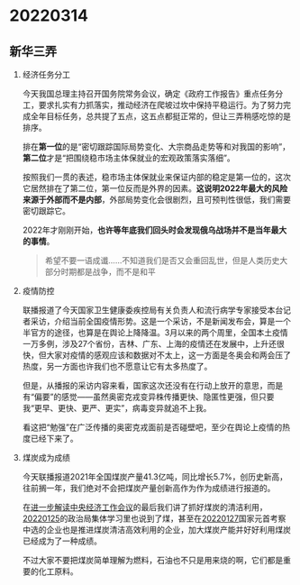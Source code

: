 # 20220314

## 新华三弄

1. 经济任务分工

   今天我国总理主持召开国务院常务会议，确定《政府工作报告》重点任务分工，要求扎实有力抓落实，推动经济在爬坡过坎中保持平稳运行。为了努力完成全年目标任务，总共提了五点，这五点都挺正常的，但让三弄稍感吃惊的是排序。

   排在**第一位**的是“密切跟踪国际局势变化、大宗商品走势等和对我国的影响”，**第二位**才是“把围绕稳市场主体保就业的宏观政策落实落细”。

   按照我们一贯的表述，稳市场主体保就业来保证内部的稳定是第一位的，这次它居然排在了第二位，第一位反而是外界的因素。**这说明2022年最大的风险来源于外部而不是内部**，外部局势变化会很剧烈，且可预判性很低，我们需要密切跟踪它。

   2022年才刚刚开始，**也许等年底我们回头时会发现俄乌战场并不是当年最大的事情**。

   > 希望不要一语成谶……不知道我们是否又会重回乱世，但是人类历史大部分时期都是战争，而不是和平

2. 疫情防控

   联播报道了今天国家卫生健康委疾控局有关负责人和流行病学专家接受本台记者采访，介绍当前全国疫情形势。这是一个采访，不是新闻发布会，算是一个半官方的途径，也算是在舆论上降降温。3月以来的两个周里，全国本土疫情一万多例，涉及27个省份，吉林、广东、上海的疫情还在发展中，上升还很快，但大家对疫情的感观应该和数据对不太上，这一方面是冬奥会和两会压了热度，另一方面也许我们也不愿意让它有太多热度了。

   但是，从播报的采访内容来看，国家这次还没有在行动上放开的意思，而是有“偏要”的感觉——虽然奥密克戎变异株传播更快、隐匿性更强，但只要我“更早、更快、更严、更实”，病毒变异就追不上我。

   看这把“勉强”在广泛传播的奥密克戎面前是否碰壁吧，至少在舆论上疫情的热度已经下来了。

3. 煤炭成为成绩

   今天联播报道2021年全国煤炭产量41.3亿吨，同比增长5.7%，创历史新高，往前搁一年，我们绝对不会把煤炭产量创新高作为作为成绩进行报道的。

   在[进一步解读中央经济工作会议](http://mp.weixin.qq.com/s?__biz=MzU4MTg4MTA1Mg==&mid=2247501459&idx=2&sn=3c4c91372c89a007280dbdc93c09b561&chksm=fd425b20ca35d236cfa60ef503641513dc10d30346472c5b805595805e44ee5bdfbba963d41a&scene=21#wechat_redirect)的最后我们讲了抓好煤炭的清洁利用，[20220125](http://mp.weixin.qq.com/s?__biz=MzU4MTg4MTA1Mg==&mid=2247500944&idx=1&sn=b42e24f3ce325a5474e45986d6101125&chksm=fd425923ca35d0350132c002c867896596fe339356aa0ae3a64f7123690c5a15cd916c6ba93a&scene=21#wechat_redirect)的政治局集体学习里也说到了煤，甚至在[20220127](http://mp.weixin.qq.com/s?__biz=MzU4MTg4MTA1Mg==&mid=2247500999&idx=1&sn=21f9113dbbc257f30e590c445325267e&chksm=fd425974ca35d0627af3341fae5e1461d39e9d7dcc5db4b4a13cb1b61477cbcb45a1d89b9da4&scene=21#wechat_redirect)国家元首考察中选的企业也是推进煤炭清洁高效利用的企业，加大煤炭产能并好好利用煤炭已经成为了一种成绩。

   不过大家不要把煤炭简单理解为燃料，石油也不只是用来烧的啊，它们都是重要的化工原料。